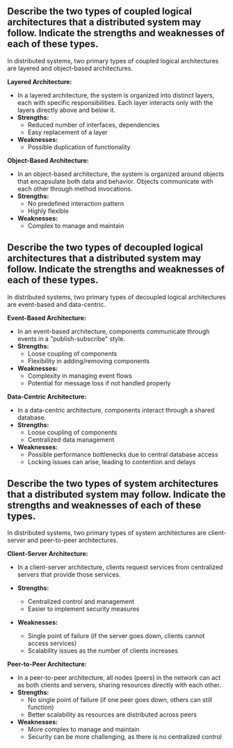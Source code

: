 ## Describe the two types of coupled logical architectures that a distributed system may follow. Indicate the strengths and weaknesses of each of these types.

In distributed systems, two primary types of coupled logical architectures are layered and object-based architectures.

**Layered Architecture:**

- In a layered architecture, the system is organized into distinct layers, each with specific responsibilities. Each layer interacts only with the layers directly above and below it.
- **Strengths:**
  - Reduced number of interfaces, dependencies
  - Easy replacement of a layer
- **Weaknesses:**
  - Possible duplication of functionality

**Object-Based Architecture:**

- In an object-based architecture, the system is organized around objects that encapsulate both data and behavior. Objects communicate with each other through method invocations.
- **Strengths:**
  - No predefined interaction pattern
  - Highly flexible
- **Weaknesses:**
  - Complex to manage and maintain

## Describe the two types of decoupled logical architectures that a distributed system may follow. Indicate the strengths and weaknesses of each of these types.

In distributed systems, two primary types of decoupled logical architectures are event-based and data-centric.

**Event-Based Architecture:**

- In an event-based architecture, components communicate through events in a "publish-subscribe" style.
- **Strengths:**
  - Loose coupling of components
  - Flexibility in adding/removing components
- **Weaknesses:**
  - Complexity in managing event flows
  - Potential for message loss if not handled properly

**Data-Centric Architecture:**

- In a data-centric architecture, components interact through a shared database.
- **Strengths:**
  - Loose coupling of components
  - Centralized data management
- **Weaknesses:**
  - Possible performance bottlenecks due to central database access
  - Locking issues can arise, leading to contention and delays

## Describe the two types of system architectures that a distributed system may follow. Indicate the strengths and weaknesses of each of these types.

In distributed systems, two primary types of system architectures are client-server and peer-to-peer architectures.

**Client-Server Architecture:**

- In a client-server architecture, clients request services from centralized servers that provide those services.
- **Strengths:**

  - Centralized control and management
  - Easier to implement security measures

- **Weaknesses:**
  - Single point of failure (if the server goes down, clients cannot access services)
  - Scalability issues as the number of clients increases

**Peer-to-Peer Architecture:**

- In a peer-to-peer architecture, all nodes (peers) in the network can act as both clients and servers, sharing resources directly with each other.
- **Strengths:**
  - No single point of failure (if one peer goes down, others can still function)
  - Better scalability as resources are distributed across peers
- **Weaknesses:**
  - More complex to manage and maintain
  - Security can be more challenging, as there is no centralized control
